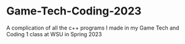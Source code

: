 # Game-Tech-Coding-2023
A complication of all the c++ programs I made in my Game Tech and Coding 1 class at WSU in Spring 2023
